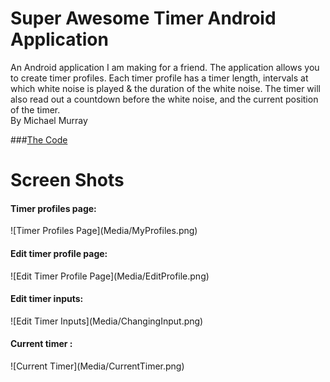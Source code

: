 # Super Awesome Timer Android Application
An Android application I am making for a friend.
The application allows you to create timer profiles.
Each timer profile has a timer length, intervals at which white noise is played & the duration of the white noise. 
The timer will also read out a countdown before the white noise, and the current position of the timer.</br>
By Michael Murray</br>

###[The Code](Code/)

<h1>Screen Shots</h1>
<h4>Timer profiles page:</h4>
![Timer Profiles Page](Media/MyProfiles.png)
<h4>Edit timer profile page:</h4>
![Edit Timer Profile Page](Media/EditProfile.png)
<h4>Edit timer inputs:</h4>
![Edit Timer Inputs](Media/ChangingInput.png)
<h4>Current timer :</h4>
![Current Timer](Media/CurrentTimer.png)

